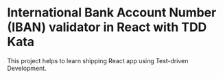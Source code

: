 # International Bank Account Number (IBAN) validator in React with TDD Kata

This project helps to learn shipping React app using Test-driven Development.
